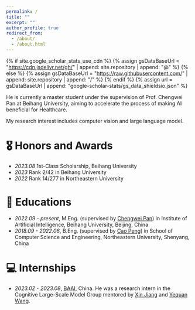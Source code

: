 ```yaml
---
permalink: /
title: ""
excerpt: ""
author_profile: true
redirect_from: 
  - /about/
  - /about.html
---
```


{% if site.google_scholar_stats_use_cdn %}
{% assign gsDataBaseUrl = "https://cdn.jsdelivr.net/gh/" | append: site.repository | append: "@" %}
{% else %}
{% assign gsDataBaseUrl = "https://raw.githubusercontent.com/" | append: site.repository | append: "/" %}
{% endif %}
{% assign url = gsDataBaseUrl | append: "google-scholar-stats/gs_data_shieldsio.json" %}

<span class='anchor' id='about-me'></span>

He is currently a master student under the supervision of Prof. Chengwei Pan at Beihang University, aiming to accelerate the process of making AI beneficial for Healthcare.

My research interest includes computer vision and large language model.


<!-- # 🔥 News
- *2022.02*: &nbsp;🎉🎉 Lorem ipsum dolor sit amet, consectetur adipiscing elit. Vivamus ornare aliquet ipsum, ac tempus justo dapibus sit amet. 
- *2022.02*: &nbsp;🎉🎉 Lorem ipsum dolor sit amet, consectetur adipiscing elit. Vivamus ornare aliquet ipsum, ac tempus justo dapibus sit amet. 

# 📝 Publications 

<div class='paper-box'><div class='paper-box-image'><div><div class="badge">CVPR 2016</div><img src='images/500x300.png' alt="sym" width="100%"></div></div>
<div class='paper-box-text' markdown="1">

[Deep Residual Learning for Image Recognition](https://openaccess.thecvf.com/content_cvpr_2016/papers/He_Deep_Residual_Learning_CVPR_2016_paper.pdf)

**Kaiming He**, Xiangyu Zhang, Shaoqing Ren, Jian Sun

[**Project**](https://scholar.google.com/citations?view_op=view_citation&hl=zh-CN&user=DhtAFkwAAAAJ&citation_for_view=DhtAFkwAAAAJ:ALROH1vI_8AC) <strong><span class='show_paper_citations' data='DhtAFkwAAAAJ:ALROH1vI_8AC'></span></strong>
- Lorem ipsum dolor sit amet, consectetur adipiscing elit. Vivamus ornare aliquet ipsum, ac tempus justo dapibus sit amet. 
</div>
</div>

- [Lorem ipsum dolor sit amet, consectetur adipiscing elit. Vivamus ornare aliquet ipsum, ac tempus justo dapibus sit amet](https://github.com), A, B, C, **CVPR 2020**
-->

# 🎖 Honors and Awards
- *2023.08* 1st-Class Scholarship, Beihang University
- *2023* Rank 2/42 in Beihang University
- *2022* Rank 14/277 in Northeastern University

# 📖 Educations
- *2022.09 - present*, M.Eng. (supervised by [Chengwei Pan](https://scholar.google.com/citations?user=7i1dqbEAAAAJ&hl=en)) in Institute of Artificial Intelligence, Beihang University, Beijing, China
- *2018.09 - 2022.06*, B.Eng. (supervised by [Cao Peng](https://scholar.google.com/citations?user=0OfgZSsAAAAJ&hl=zh-CN)) in School of Computer Science and Engineering, Northeastern University, Shenyang, China

<!-- # 💬 Invited Talks
- *2021.06*, Lorem ipsum dolor sit amet, consectetur adipiscing elit. Vivamus ornare aliquet ipsum, ac tempus justo dapibus sit amet. 
- *2021.03*, Lorem ipsum dolor sit amet, consectetur adipiscing elit. Vivamus ornare aliquet ipsum, ac tempus justo dapibus sit amet.  \| [\[video\]](https://github.com/) -->

# 💻 Internships
- *2023.02 - 2023.08*, [BAAI](https://www.baai.ac.cn/), China. He was a research intern in the Cognitive Large-Scale Model Group mentored by [Xin Jiang](https://scholar.google.com/citations?user=3mqJwa8AAAAJ&hl=zh-CN) and [Yequan Wang](https://www.wangyequan.com/).
